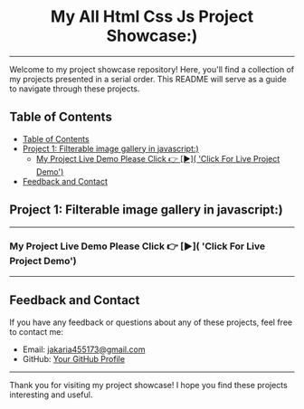<h1 align="center">My All Html Css Js Project Showcase:)</h1>

---

Welcome to my project showcase repository! Here, you'll find a collection of my projects presented in a serial order. This README will serve as a guide to navigate through these projects.

## Table of Contents

- [Table of Contents](#table-of-contents)
- [Project 1: Filterable image gallery in javascript:)](#project-1-filterable-image-gallery-in-javascript)
  - [My Project Live Demo Please Click 👉 \[▶\]( 'Click For Live Project Demo')](#my-project-live-demo-please-click---click-for-live-project-demo)
- [Feedback and Contact](#feedback-and-contact)

## Project 1: Filterable image gallery in javascript:)

***
### My Project Live Demo Please Click 👉 [▶]( 'Click For Live Project Demo')
***


## Feedback and Contact

If you have any feedback or questions about any of these projects, feel free to contact me:

- Email: jakaria455173@gmail.com
- GitHub: [Your GitHub Profile](https://github.com/ikramuzzaman455173)

---

Thank you for visiting my project showcase! I hope you find these projects interesting and useful.